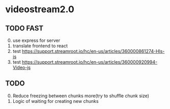 # videostream2.0

## TODO FAST
0. use express for server
1. translate frontend to react
2. test https://support.streamroot.io/hc/en-us/articles/360000861274-Hls-js
3. test https://support.streamroot.io/hc/en-us/articles/360000920994-Video-js

## TODO
0. Reduce freezing between chunks more(try to shuffle chunk size)
1. Logic of waiting for creating new chunks
